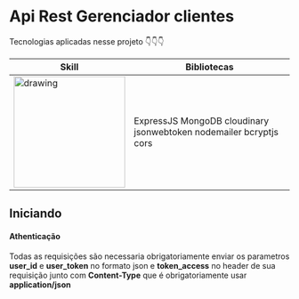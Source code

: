 # Api Rest Gerenciador clientes 
Tecnologias aplicadas nesse projeto  👇👇👇


| Skill                                                                                               | Bibliotecas                                                        |
|-----------------------------------------------------------------------------------------------------|--------------------------------------------------------------------|
| <img src="https://walde.co/wp-content/uploads/2016/09/nodejs_logo.png " alt="drawing" width="200"/> | ExpressJS MongoDB cloudinary jsonwebtoken nodemailer bcryptjs cors |

## Iniciando 
#### Athenticação
Todas as requisições são necessaria obrigatoriamente enviar os parametros **user_id** e **user_token** no formato json e 
**token_access** no header de sua requisição junto com **Content-Type** que é obrigatoriamente usar **application/json**